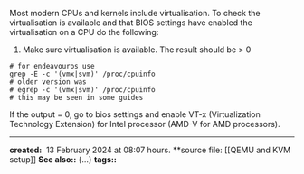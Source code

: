 Most modern CPUs and kernels include virtualisation. To check the virtualisation is available and that BIOS settings have enabled the virtualisation on a CPU do the following:

1. Make sure virtualisation is available. The result should be > 0
```shell
# for endeavouros use
grep -E -c '(vmx|svm)' /proc/cpuinfo
# older version was
# egrep -c '(vmx|svm)' /proc/cpuinfo
# this may be seen in some guides
```
If the output = 0, go to bios settings and enable VT-x (Virtualization Technology Extension) for Intel processor (AMD-V for AMD processors).

---
**created:**  13 February 2024 at  08:07 hours.
**source file: [[QEMU and KVM setup]]
**See also::** {...}
**tags::** 
